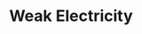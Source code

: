 ---
title: "Weak Electricity"
meta_title: ""
description: "this is meta description"
draft: false
---